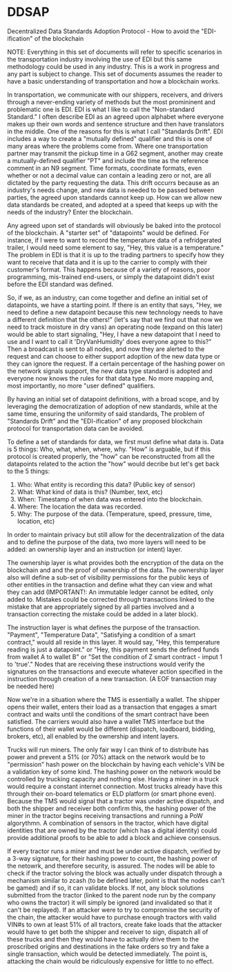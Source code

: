 # DDSAP
Decentralized Data Standards Adoption Protocol - How to avoid the "EDI-ification" of the blockchain

NOTE: Everything in this set of documents will refer to specific scenarios in the transportation industry involving the use of EDI but this same methodology could be used in any industry. This is a work in progress and any part is subject to change. This set of documents assumes the reader to have a basic understanding of transportation and how a blockchain works.

In transportation, we communicate with our shippers, receivers, and drivers through a never-ending variety of methods but the most promininent and problematic one is EDI. EDI is what I like to call the "Non-standard Standard." I often describe EDI as an agreed upon alphabet where everyone makes up their own words and sentence structure and then have translators in the middle. One of the reasons for this is what I call "Standards Drift". EDI includes a way to create a "mutually defined" qualifier and this is one of many areas where the problems come from. Where one transportation partner may transmit the pickup time in a G62 segment, another may create a mutually-defined qualifier "PT" and include the time as the reference comment in an N9 segment. Time formats, coordinate formats, even whether or not a decimal value can contain a leading zero or not, are all dictated by the party requesting the data. This drift occurrs because as an industry's needs change, and new data is needed to be passed between parties, the agreed upon standards cannot keep up. How can we allow new data standards be created, and adopted at a speed that keeps up with the needs of the industry? Enter the blockchain.

Any agreed upon set of standards will obviously be baked into the protocol of the blockchain. A "starter set" of "datapoints" would be defined. For instance, if I were to want to record the temperature data of a refridgerated trailer, I would need some element to say, "Hey, this value is a temperature." The problem in EDI is that it is up to the trading partners to specify how they want to receive that data and it is up to the carrier to comply with their customer's format. This happens because of a variety of reasons, poor programming, mis-trained end-users, or simply the datapoint didn't exist before the EDI standard was defined.

So, if we, as an industry, can come together and define an initial set of datapoints, we have a starting point. If there is an entity that says, "Hey, we need to define a new datapoint because this new technology needs to have a different definition that the others!" (let's say that we find out that now we need to track moisture in dry vans) an operating node (expand on this later) would be able to start signaling, "Hey, I have a new datapoint that I need to use and I want to call it 'DryVanHumidity' does everyone agree to this?" Then a broadcast is sent to all nodes, and now they are alerted to the request and can choose to either support adoption of the new data type or they can ignore the request. If a certain percentage of the hashing power on the network signals support, the new data type standard is adopted and everyone now knows the rules for that data type. No more mapping and, most importantly, no more "user defined" qualifiers.

By having an initial set of datapoint definitions, with a broad scope, and by leveraging the democratization of adoption of new standards, while at the same time, ensuring the uniformity of said standards, The problem of "Standards Drift" and the "EDI-ification" of any proposed blockchain protocol for transportation data can be avoided.

To define a set of standards for data, we first must define what data is. Data is 5 things: Who, what, when, where, why. "How" is arguable, but if this protocol is created properly, the "how" can be reconstructed from all the datapoints related to the action the "how" would decribe but let's get back to the 5 things:

  1) Who: What entity is recording this data? (Public key of sensor)
  2) What: What kind of data is this? (Number, text, etc)
  3) When: Timestamp of when data was entered into the blockchain.
  4) Where: The location the data was recorded.
  5) Why: The purpose of the data. (Temperature, speed, pressure, time, location, etc)
  
In order to maintain privacy but still allow for the decentralization of the data and to define the purpose of the data, two more layers will need to be added: an ownership layer and an instruction (or intent) layer.

The ownership layer is what provides both the encryption of the data on the blockchain and and the proof of ownership of the data. The ownership layer also will define a sub-set of visibility permissions for the public keys of other entities in the transaction and define what they can view and what they can add (IMPORTANT!: An immutable ledger cannot be edited, only added to. Mistakes could be corrected through transactions linked to the mistake that are appropriately signed by all parties involved and a transaction correcting the mistake could be added in a later block).

The instruction layer is what defines the purpose of the transaction. "Payment", "Temperature Data", "Satisfying a condition of a smart contract," would all reside in this layer. It would say, "Hey, this temperature reading is just a datapoint." or "Hey, this payment sends the defined funds from wallet A to wallet B" or "Set the condition of Z smart contract - imput 1 to 'true'." Nodes that are receiving these instructions would verify the signatures on the transactions and execute whatever action specified in the instruction through creation of a new transaction. (A EOF transaction may be needed here)

Now we're in a situation where the TMS is essentially a wallet. The shipper opens their wallet, enters their load as a transaction that engages a smart contract and waits until the conditions of the smart contract have been satisfied. The carriers would also have a wallet TMS interface but the functions of their wallet would be different (dispatch, loadboard, bidding, brokers, etc), all enabled by the ownership and intent layers. 

Trucks will run miners. The only fair way I can think of to distribute has power and prevent a 51% (or 70%) attack on the network would be to "permission" hash power on the blockchain by having each vehicle's VIN be a validation key of some kind. The hashing power on the network would be controlled by trucking capacity and nothing else. Having a miner in a truck would require a constant internet connection. Most trucks already have this through their on-board telematics or ELD platform (or smart phone even). Because the TMS would signal that a tractor was under active dispatch, and both the shipper and receiver both confirm this, the hashing power of the miner in the tractor begins receiving transactions and running a PoW algorythmn. A combination of sensors in the tractor, which have digital identities that are owned by the tractor (which has a digital identity) could provide additional proofs to be able to add a block and achieve consensus.

If every tractor runs a miner and must be under active dispatch, verified by a 3-way signature, for their hashing power to count, the hashing power of the netowrk, and therefore security, is assured. The nodes will be able to check if the tractor solving the block was actually under dispatch through a mechanism similar to zcash (to be defined later, point is that the nodes can't be gamed) and if so, it can validate blocks. If not, any block solutions submitted from the tractor (linked to the parent node run by the company who owns the tractor) it will simply be ignored (and invalidated so that it can't be replayed). If an attacker were to try to compromise the security of the chain, the attacker would have to purchase enough tractors with valid VIN#s to own at least 51% of all tractors, create fake loads that the attacker would have to get both the shipper and receiver to sign, dispatch all of these trucks and then they would have to actually drive them to the proscribed origins and destinations in the fake orders so try and fake a single transaction, which would be detected immediately. The point is, attacking the chain would be ridiculously expensive for little to no effect.
